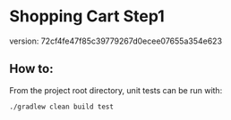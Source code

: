 # Shopping Cart Step1

version: 72cf4fe47f85c39779267d0ecee07655a354e623

## How to:
From the project root directory, unit tests can be run with:

```bash
./gradlew clean build test